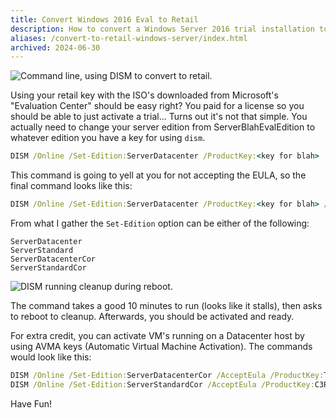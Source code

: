 ```yaml
---
title: Convert Windows 2016 Eval to Retail
description: How to convert a Windows Server 2016 trial installation to full retail.
aliases: /convert-to-retail-windows-server/index.html
archived: 2024-06-30
---
```


![Command line, using DISM to convert to retail.](/posts/archive/content/images/2017/dism.png)

Using your retail key with the ISO's downloaded from Microsoft's "Evaluation Center" should be easy right? You paid for a license so you should be able to just activate a trial... Turns out it's not that simple. You actually need to change your server edition from ServerBlahEvalEdition to whatever edition you have a key for using `dism`.

```bat
DISM /Online /Set-Edition:ServerDatacenter /ProductKey:<key for blah>
```

This command is going to yell at you for not accepting the EULA, so the final command looks like this:

```bat
DISM /Online /Set-Edition:ServerDatacenter /ProductKey:<key for blah> /AcceptEula
```

From what I gather the `Set-Edition` option can be either of the following:

```plaintext
ServerDatacenter
ServerStandard
ServerDatacenterCor
ServerStandardCor
```

![DISM running cleanup during reboot.](/posts/archive/content/images/2017/dism-cleanup.png)

The command takes a good 10 minutes to run (looks like it stalls), then asks to reboot to cleanup. Afterwards, you should be activated and ready.

For extra credit, you can activate VM's running on a Datacenter host by using AVMA keys (Automatic Virtual Machine Activation). The commands would look like this:

```bat
DISM /Online /Set-Edition:ServerDatacenterCor /AcceptEula /ProductKey:TMJ3Y-NTRTM-FJYXT-T22BY-CWG3J
DISM /Online /Set-Edition:ServerStandardCor /AcceptEula /ProductKey:C3RCX-M6NRP-6CXC9-TW2F2-4RHYD
```

Have Fun!
